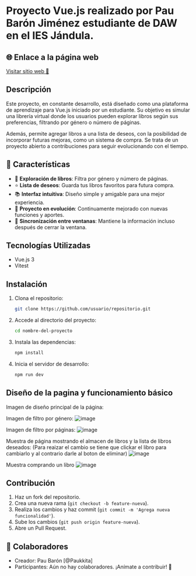 # Proyecto Vue.js realizado por Pau Barón Jiménez estudiante de DAW en el IES Jándula.
## 🌐 Enlace a la página web  
<a href="[https://steady-taiyaki-7b265f.netlify.ap](https://67d494ff8290d20631d6396f--steady-taiyaki-7b265f.netlify.app)p" target="_blank">Visitar sitio web 🚀</a>

## Descripción
Este proyecto, en constante desarrollo, está diseñado como una plataforma de aprendizaje para Vue.js iniciado por un estudiante. Su objetivo es simular una librería virtual donde los usuarios pueden explorar libros según sus preferencias, filtrando por género o número de páginas.

Además, permite agregar libros a una lista de deseos, con la posibilidad de incorporar futuras mejoras, como un sistema de compra. Se trata de un proyecto abierto a contribuciones para seguir evolucionando con el tiempo.

## 🌟 Características  

- 📖 **Exploración de libros**: Filtra por género y número de páginas.  
- ⭐ **Lista de deseos**: Guarda tus libros favoritos para futura compra.  
- 📚 **Interfaz intuitiva**: Diseño simple y amigable para una mejor experiencia.  
- 🚀 **Proyecto en evolución**: Continuamente mejorado con nuevas funciones y aportes.  
- 🔄 **Sincronización entre ventanas**: Mantiene la información incluso después de cerrar la ventana.  

## Tecnologías Utilizadas
- Vue.js 3
- Vitest

## Instalación
1. Clona el repositorio:
   ```sh
   git clone https://github.com/usuario/repositorio.git
   ```
2. Accede al directorio del proyecto:
   ```sh
   cd nombre-del-proyecto
   ```
3. Instala las dependencias:
   ```sh
   npm install
   ```
4. Inicia el servidor de desarrollo:
   ```sh
   npm run dev
   ```

## Diseño de la pagina y funcionamiento básico
Imagen de diseño principal de la página:


Imagen de filtro por género:
![image](https://github.com/user-attachments/assets/4e79df8b-eb93-4779-8acc-7ed5ed0aa268)


Imagen de filtro por páginas:
![image](https://github.com/user-attachments/assets/191074db-fb89-4c42-89d1-6e065ea364b2)


Muestra de página mostrando el almacen de libros y la lista de libros deseados: (Para reaizar el cambio se tiene que clickar el libro para cambiarlo y al contrario darle al boton de eliminar)
![image](https://github.com/user-attachments/assets/9c8271e6-e5af-46e9-a774-d1bda757a880)


Muestra comprando un libro
![image](https://github.com/user-attachments/assets/4a53ad2f-28b2-4611-89d0-71d3d6d8a067)


## Contribución
1. Haz un fork del repositorio.
2. Crea una nueva rama (`git checkout -b feature-nueva`).
3. Realiza los cambios y haz commit (`git commit -m 'Agrega nueva funcionalidad'`).
4. Sube los cambios (`git push origin feature-nueva`).
5. Abre un Pull Request.


## 👥 Colaboradores
- Creador: Pau Barón [@Paukkita]
- Participantes: Aún no hay colaboradores. ¡Anímate a contribuir! 🚀

